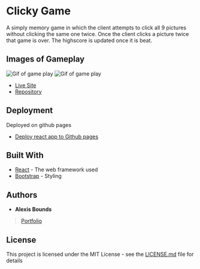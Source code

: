 # Clicky Game

A simply memory game in which the client attempts to click all 9 pictures without clicking the same one twice. Once the client clicks a picture twice that game is over. The highscore is updated once it is beat.

## Images of Gameplay
![Gif of game play](/midnightgame.gif)
![Gif of game play](/losing.gif)

* [Live Site](https://boundsalexis.github.io/clicky-game/)
* [Repository](https://github.com/boundsalexis/clicky-game)


## Deployment

Deployed on github pages
* [Deploy react app to Github pages](https://github.com/gitname/react-gh-pages)

## Built With

* [React](https://reactjs.org/) - The web framework used
* [Bootstrap](https://getbootstrap.com/) - Styling



## Authors

* **Alexis Bounds** 
> [Portfolio](https://alexisboundsportfolio.herokuapp.com/)


## License

This project is licensed under the MIT License - see the [LICENSE.md](LICENSE.md) file for details
